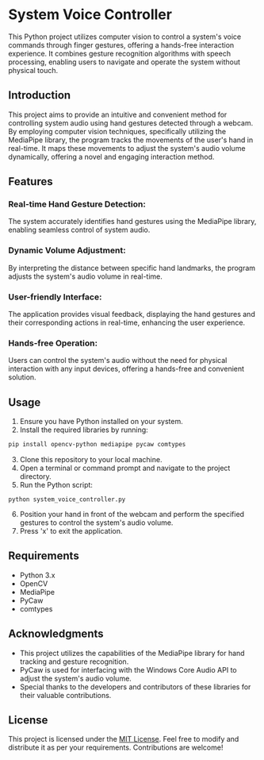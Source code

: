 # System Voice Controller

This Python project utilizes computer vision to control a system's voice commands through finger gestures, offering a hands-free interaction experience. It combines gesture recognition algorithms with speech processing, enabling users to navigate and operate the system without physical touch.

## Introduction

This project aims to provide an intuitive and convenient method for controlling system audio using hand gestures detected through a webcam. By employing computer vision techniques, specifically utilizing the MediaPipe library, the program tracks the movements of the user's hand in real-time. It maps these movements to adjust the system's audio volume dynamically, offering a novel and engaging interaction method.

## Features

### Real-time Hand Gesture Detection: 
The system accurately identifies hand gestures using the MediaPipe library, enabling seamless control of system audio.
### Dynamic Volume Adjustment: 
By interpreting the distance between specific hand landmarks, the program adjusts the system's audio volume in real-time.
### User-friendly Interface: 
The application provides visual feedback, displaying the hand gestures and their corresponding actions in real-time, enhancing the user experience.
### Hands-free Operation: 
Users can control the system's audio without the need for physical interaction with any input devices, offering a hands-free and convenient solution.

## Usage

1. Ensure you have Python installed on your system.
2. Install the required libraries by running:

```bash
pip install opencv-python mediapipe pycaw comtypes
```
3. Clone this repository to your local machine.
4. Open a terminal or command prompt and navigate to the project directory.
5. Run the Python script:
```
python system_voice_controller.py
```
6. Position your hand in front of the webcam and perform the specified gestures to control the system's audio volume.
7. Press 'x' to exit the application.

## Requirements

- Python 3.x
- OpenCV
- MediaPipe
- PyCaw
- comtypes

## Acknowledgments

- This project utilizes the capabilities of the MediaPipe library for hand tracking and gesture recognition.
- PyCaw is used for interfacing with the Windows Core Audio API to adjust the system's audio volume.
- Special thanks to the developers and contributors of these libraries for their valuable contributions.

## License

This project is licensed under the [MIT License](LICENSE). Feel free to modify and distribute it as per your requirements. Contributions are welcome!
